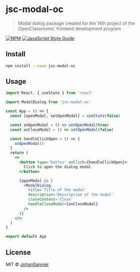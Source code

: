 # jsc-modal-oc

> Modal dialog package created for the 14th project of the OpenClassrooms&#x27; frontend development program

[![NPM](https://img.shields.io/npm/v/jsc-modal-oc.svg)](https://www.npmjs.com/package/jsc-modal-oc) [![JavaScript Style Guide](https://img.shields.io/badge/code_style-standard-brightgreen.svg)](https://standardjs.com)

## Install

```bash
npm install --save jsc-modal-oc
```

## Usage

```jsx
import React, { useState } from 'react'

import ModalDialog from 'jsc-modal-oc'

const App = () => {
  const [openModal, setOpenModal] = useState(false)

  const onOpenModal = () => setOpenModal(true)
  const onCloseModal = () => setOpenModal(false)

  const handleClickOpen = () => {
    onOpenModal()
  }
  return (
    <>
      <button type='button' onClick={handleClickOpen}>
        Click to open the dialog modal
      </button>

      {openModal && (
        <ModalDialog
          title='Title of the modal'
          description='Description of the modal'
          closeContent='Close'
          handleCloseModal={onCloseModal}
        />
      )}
    </>
  )
}

export default App
```

## License

MIT © [JohanSannier](https://github.com/JohanSannier)
